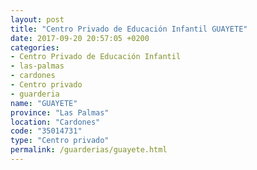```yaml
---
layout: post
title: "Centro Privado de Educación Infantil GUAYETE"
date: 2017-09-20 20:57:05 +0200
categories:
- Centro Privado de Educación Infantil
- las-palmas
- cardones
- Centro privado
- guarderia
name: "GUAYETE"
province: "Las Palmas"
location: "Cardones"
code: "35014731"
type: "Centro privado"
permalink: /guarderias/guayete.html
---
```

